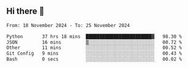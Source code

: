 ## Hi there 👋

<!--
**Bojupi/Bojupi** is a ✨ _special_ ✨ repository because its `README.md` (this file) appears on your GitHub profile.

Here are some ideas to get you started:

- 🔭 I’m currently working on ...
- 🌱 I’m currently learning ...
- 👯 I’m looking to collaborate on ...
- 🤔 I’m looking for help with ...
- 💬 Ask me about ...
- 📫 How to reach me: ...
- 😄 Pronouns: ...
- ⚡ Fun fact: ...
-->

<!--START_SECTION:waka-->

```txt
From: 18 November 2024 - To: 25 November 2024

Python       37 hrs 18 mins  ████████████████████████▓   98.30 %
JSON         16 mins         ▒░░░░░░░░░░░░░░░░░░░░░░░░   00.72 %
Other        11 mins         ░░░░░░░░░░░░░░░░░░░░░░░░░   00.52 %
Git Config   9 mins          ░░░░░░░░░░░░░░░░░░░░░░░░░   00.43 %
Bash         0 secs          ░░░░░░░░░░░░░░░░░░░░░░░░░   00.02 %
```

<!--END_SECTION:waka-->
